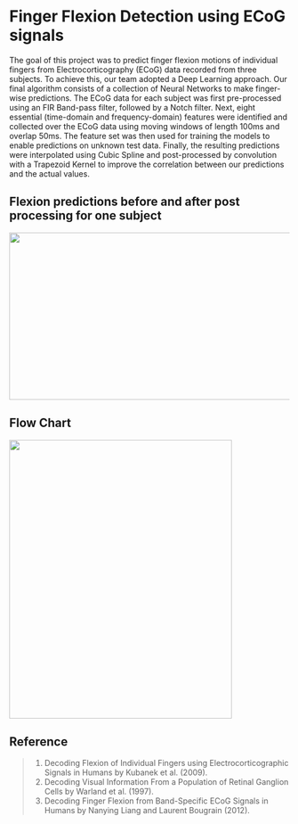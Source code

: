 # Finger Flexion Detection using ECoG signals

The goal of this project was to predict finger flexion motions of individual fingers from Electrocorticography (ECoG) data recorded from three subjects. To achieve this, our team adopted a Deep Learning approach. Our final algorithm consists of a collection of Neural Networks to make finger-wise predictions. The ECoG data for each subject was first pre-processed using an FIR Band-pass filter, followed by a Notch filter. Next, eight essential (time-domain and frequency-domain) features were identified and collected over the ECoG data using moving windows of length 100ms and overlap 50ms. The feature set was then used for training the models to enable predictions on unknown test data. Finally, the resulting predictions were interpolated using Cubic Spline and post-processed by convolution with a Trapezoid Kernel to improve the correlation between our predictions and the actual values.

## Flexion predictions before and after post processing for one subject
<img src="https://user-images.githubusercontent.com/46754269/196006761-cd75afa7-b7a9-400e-8c9b-404a4e56373f.png" width="800" height="300"> 

## Flow Chart
<img src="https://user-images.githubusercontent.com/46754269/196006808-250b36dd-3441-4c53-8d7a-7fb18d391e93.png" width="400" height="500"> 

## Reference
> 1. Decoding Flexion of Individual Fingers using Electrocorticographic Signals in Humans by Kubanek et al. (2009).
> 2. Decoding Visual Information From a Population of Retinal Ganglion Cells by Warland et al. (1997).
> 3. Decoding Finger Flexion from Band-Specific ECoG Signals in Humans by Nanying Liang and Laurent Bougrain (2012).
